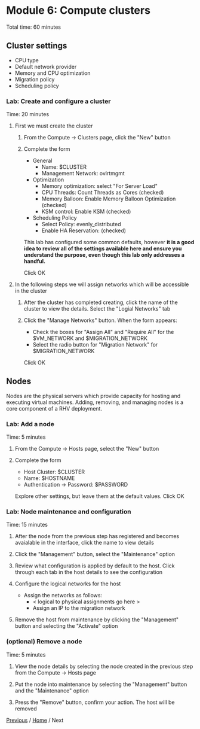 # Module 6: Compute clusters

Total time: 60 minutes

## Cluster settings

* CPU type
* Default network provider
* Memory and CPU optimization
* Migration policy
* Scheduling policy

### Lab: Create and configure a cluster

Time: 20 minutes

1. First we must create the cluster
      
   1. From the Compute -> Clusters page, click the "New" button
      
   1. Complete the form
      
      * General
        * Name: $CLUSTER
        * Management Network: ovirtmgmt
      * Optimization
        * Memory optimization: select "For Server Load"
        * CPU Threads: Count Threads as Cores (checked)
        * Memory Balloon: Enable Memory Balloon Optimization (checked)
        * KSM control: Enable KSM (checked)
      * Scheduling Policy
        * Select Policy: evenly_distributed
        * Enable HA Reservation: (checked)
      
      This lab has configured some common defaults, however **it is a good idea to review all of the settings available here and ensure you understand the purpose, even though this lab only addresses a handful.**
      
      Click OK
      
1. In the following steps we will assign networks which will be accessible in the cluster
   
   1. After the cluster has completed creating, click the name of the cluster to view the details.  Select the "Logial Networks" tab
   
   1. Click the "Manage Networks" button.  When the form appears:
   
      * Check the boxes for "Assign All" and "Require All" for the $VM_NETWORK and $MIGRATION_NETWORK
      * Select the radio button for "Migration Network" for $MIGRATION_NETWORK
      
      Click OK

## Nodes

Nodes are the physical servers which provide capacity for hosting and executing virtual machines.  Adding, removing, and managing nodes is a core component of a RHV deployment.

### Lab: Add a node

Time: 5 minutes

1. From the Compute -> Hosts page, select the "New" button
   
1. Complete the form
   
   * Host Cluster: $CLUSTER
   * Name: $HOSTNAME
   * Authentication -> Password: $PASSWORD
   
   Explore other settings, but leave them at the default values.  Click OK

### Lab: Node maintenance and configuration

Time: 15 minutes

1. After the node from the previous step has registered and becomes avaialable in the interface, click the name to view details
   
1. Click the "Management" button, select the "Maintenance" option
   
1. Review what configuration is applied by default to the host.  Click through each tab in the host details to see the configuration
   
1. Configure the logical networks for the host
   
   * Assign the networks as follows:
     * < logical to physical assignments go here >
     * Assign an IP to the migration network
   
1. Remove the host from maintenance by clicking the "Management" button and selecting the "Activate" option

### (optional) Remove a node

Time: 5 minutes

1. View the node details by selecting the node created in the previous step from the Compute -> Hosts page
   
1. Put the node into maintenance by selecting the "Management" button and the "Maintenance" option
   
1. Press the "Remove" button, confirm your action.  The host will be removed

[Previous](../module_5/README.md) / [Home](../README.md) / Next